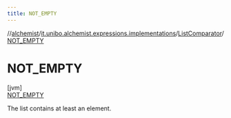 ```yaml
---
title: NOT_EMPTY
---
```

//[alchemist](../../../../index.html)/[it.unibo.alchemist.expressions.implementations](../../index.html)/[ListComparator](../index.html)/[NOT_EMPTY](index.html)



# NOT_EMPTY



[jvm]\
[NOT_EMPTY](index.html)



The list contains at least an element.


